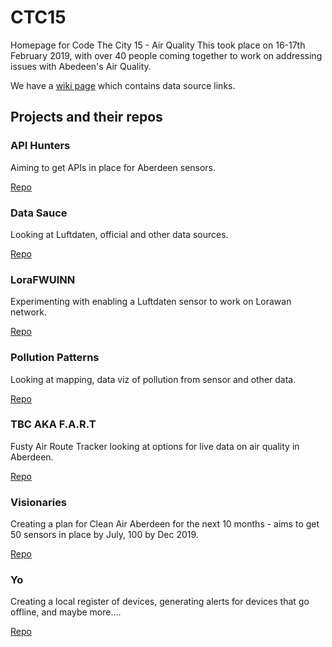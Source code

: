 # CTC15
Homepage for Code The City 15 - Air Quality
This took place on 16-17th February 2019, with over 40 people coming together to work on addressing issues with Abedeen's Air Quality.

We have a [wiki page](https://github.com/CodeTheCity/CTC15/wiki) which contains data source links. 

## Projects and their repos 

### API Hunters 
Aiming to get APIs in place for Aberdeen sensors. 

[Repo](https://github.com/CodeTheCity/API_hunters)

### Data Sauce
Looking at Luftdaten, official and other data sources. 

[Repo](https://github.com/CodeTheCity/Data_Sauce)

### LoraFWUINN 
Experimenting with enabling a Luftdaten sensor to work on Lorawan network.

[Repo](https://github.com/CodeTheCity/LoraFWUINN)

### Pollution Patterns 
Looking at mapping, data viz of pollution from sensor and other data.

[Repo](https://github.com/CodeTheCity/pollutionpatterns)

### TBC AKA F.A.R.T
Fusty Air Route Tracker looking at options for live data on air quality in Aberdeen.

[Repo](https://github.com/CodeTheCity/tbc)

### Visionaries 
Creating a plan for Clean Air Aberdeen for the next 10 months - aims to get 50 sensors in place by July, 100 by Dec 2019.

[Repo](https://github.com/CodeTheCity/Visionaries)

### Yo 
Creating a local register of devices, generating alerts for devices that go offline, and maybe more.... 

[Repo](https://github.com/CodeTheCity/yo)
